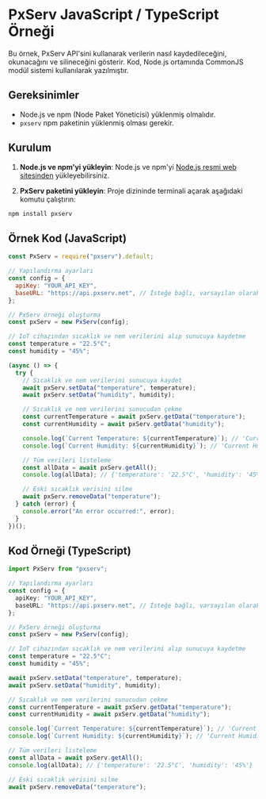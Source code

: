 # PxServ JavaScript / TypeScript Örneği

Bu örnek, PxServ API'sini kullanarak verilerin nasıl kaydedileceğini, okunacağını ve silineceğini gösterir. Kod, Node.js ortamında CommonJS modül sistemi kullanılarak yazılmıştır.

## Gereksinimler

- Node.js ve npm (Node Paket Yöneticisi) yüklenmiş olmalıdır.
- `pxserv` npm paketinin yüklenmiş olması gerekir.

## Kurulum

1. **Node.js ve npm'yi yükleyin**: Node.js ve npm'yi [Node.js resmi web sitesinden](https://nodejs.org/) yükleyebilirsiniz.

2. **PxServ paketini yükleyin**: Proje dizininde terminali açarak aşağıdaki komutu çalıştırın:

```bash
npm install pxserv
```

## Örnek Kod (JavaScript)

```js
const PxServ = require("pxserv").default;

// Yapılandırma ayarları
const config = {
  apiKey: "YOUR_API_KEY",
  baseURL: "https://api.pxserv.net", // İsteğe bağlı, varsayılan olarak bu URL kullanılır
};

// PxServ örneği oluşturma
const pxServ = new PxServ(config);

// IoT cihazından sıcaklık ve nem verilerini alıp sunucuya kaydetme
const temperature = "22.5°C";
const humidity = "45%";

(async () => {
  try {
    // Sıcaklık ve nem verilerini sunucuya kaydet
    await pxServ.setData("temperature", temperature);
    await pxServ.setData("humidity", humidity);

    // Sıcaklık ve nem verilerini sunucudan çekme
    const currentTemperature = await pxServ.getData("temperature");
    const currentHumidity = await pxServ.getData("humidity");

    console.log(`Current Temperature: ${currentTemperature}`); // 'Current Temperature: 22.5°C'
    console.log(`Current Humidity: ${currentHumidity}`); // 'Current Humidity: 45%'

    // Tüm verileri listeleme
    const allData = await pxServ.getAll();
    console.log(allData); // {'temperature': '22.5°C', 'humidity': '45%'}

    // Eski sıcaklık verisini silme
    await pxServ.removeData("temperature");
  } catch (error) {
    console.error("An error occurred:", error);
  }
})();

```

## Kod Örneği (TypeScript)

```ts
import PxServ from "pxserv";

// Yapılandırma ayarları
const config = {
  apiKey: "YOUR_API_KEY",
  baseURL: "https://api.pxserv.net", // İsteğe bağlı, varsayılan olarak bu URL kullanılır
};

// PxServ örneği oluşturma
const pxServ = new PxServ(config);

// IoT cihazından sıcaklık ve nem verilerini alıp sunucuya kaydetme
const temperature = "22.5°C";
const humidity = "45%";

await pxServ.setData("temperature", temperature);
await pxServ.setData("humidity", humidity);

// Sıcaklık ve nem verilerini sunucudan çekme
const currentTemperature = await pxServ.getData("temperature");
const currentHumidity = await pxServ.getData("humidity");

console.log(`Current Temperature: ${currentTemperature}`); // 'Current Temperature: 22.5°C'
console.log(`Current Humidity: ${currentHumidity}`); // 'Current Humidity: 45%'

// Tüm verileri listeleme
const allData = await pxServ.getAll();
console.log(allData); // {'temperature': '22.5°C', 'humidity': '45%'}

// Eski sıcaklık verisini silme
await pxServ.removeData("temperature");
```
